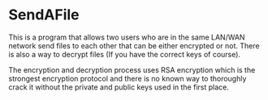 # **SendAFile**

This is a program that allows two users who are in the same LAN/WAN network send files to each other 
that can be either encrypted or not. There is also a way to decrypt files (If you have the correct keys 
of course). 

The encryption and decryption process uses RSA encryption which is the strongest encryption protocol and there
is no known way to thoroughly crack it without the private and public keys used in the first place.